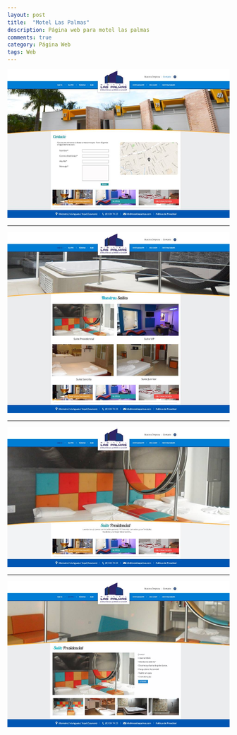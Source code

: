 ```yaml
---
layout: post
title:  "Motel Las Palmas"
description: Página web para motel las palmas
comments: true
category: Página Web
tags: Web
---
```

<img src="/public/imgs/proyectos/motelLasPalmas.jpg" />
<hr>
<img src="/public/imgs/proyectos/motelLasPalmas1.jpg" />
<hr>
<img src="/public/imgs/proyectos/motelLasPalmas2.jpg" />
<hr>
<img src="/public/imgs/proyectos/motelLasPalmas3.jpg" />

